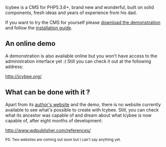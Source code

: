 Icybee is a CMS for PHP5.3.6+, brand new and wonderful, built on solid
components, fresh ideas and years of experience from his dad.

If you want to try the CMS for yourself please [download the demonstration](http://icybee.org/icybee-demo-latest.zip) and follow the [installation guide](https://github.com/Icybee/Icybee/wiki/Installation-guide-for-Icybee%27s-epic-demonstration).

An online demo
--------------

A demonstration is also available online but you won't have access to the administration interface yet :( Still you can check it out at the following address:

<http://icybee.org/>

What can be done with it ?
--------------------------

Apart from its [author's website](http://weirdog.com/) and the demo, there is no website currently available to see what's possible to create with Icybee. Still, you can check what its ancestor was capable of and dream about what Icybee is now capable of, after eight months of development:

<http://www.wdpublisher.com/references/>

<small>PS: Two websites are coming out soon but I can't say anything yet.</small>